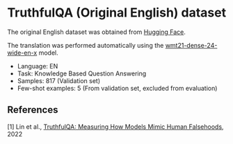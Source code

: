 # TruthfulQA (Original English) dataset

The original English dataset was obtained from [Hugging Face](https://huggingface.co/datasets/truthful_qa).

The translation was performed automatically using the [wmt21-dense-24-wide-en-x](https://huggingface.co/facebook/wmt21-dense-24-wide-en-x) model.

- Language: EN
- Task: Knowledge Based Question Answering
- Samples: 817 (Validation set)
- Few-shot examples: 5 (From validation set, excluded from evaluation)

## References

[1] Lin et al., [TruthfulQA: Measuring How Models Mimic Human Falsehoods](https://arxiv.org/abs/2109.07958), 2022

